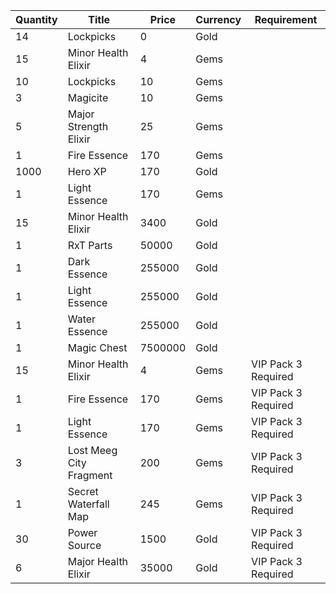 | Quantity | Title | Price | Currency |  Requirement |
| -------- | ----- | ----- | -------- |  ----------- |
| 14 | Lockpicks | 0 | Gold |  |
| 15 | Minor Health Elixir | 4 | Gems |  |
| 10 | Lockpicks | 10 | Gems |  |
| 3 | Magicite | 10 | Gems |  |
| 5 | Major Strength Elixir | 25 | Gems |  |
| 1 | Fire Essence | 170 | Gems |  |
| 1000 | Hero XP | 170 | Gold |  |
| 1 | Light Essence | 170 | Gems |  |
| 15 | Minor Health Elixir | 3400 | Gold |  |
| 1 | RxT Parts | 50000 | Gold |  |
| 1 | Dark Essence | 255000 | Gold |  |
| 1 | Light Essence | 255000 | Gold |  |
| 1 | Water Essence | 255000 | Gold |  |
| 1 | Magic Chest | 7500000 | Gold |  |
| 15 | Minor Health Elixir | 4 | Gems | VIP Pack 3 Required |
| 1 | Fire Essence | 170 | Gems | VIP Pack 3 Required |
| 1 | Light Essence | 170 | Gems | VIP Pack 3 Required |
| 3 | Lost Meeg City Fragment | 200 | Gems | VIP Pack 3 Required |
| 1 | Secret Waterfall Map | 245 | Gems | VIP Pack 3 Required |
| 30 | Power Source | 1500 | Gold | VIP Pack 3 Required |
| 6 | Major Health Elixir | 35000 | Gold | VIP Pack 3 Required |
